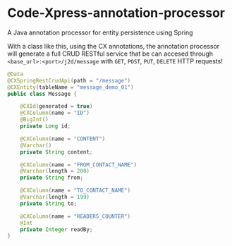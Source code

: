 # Code-Xpress-annotation-processor
A Java annotation processor for entity persistence using Spring

With a class like this, using the CX annotations, the annotation processor will generate a full CRUD RESTful service
that be can accesed through `<base_url>:<port>/j2d/message` with `GET`, `POST`, `PUT`, `DELETE` HTTP requests!

```java
@Data
@CXSpringRestCrudApi(path = "/message")
@CXEntity(tableName = "message_demo_01")
public class Message {

    @CXId(generated = true)
    @CXColumn(name = "ID")
    @BigInt()
    private Long id;

    @CXColumn(name = "CONTENT")
    @Varchar()
    private String content;

    @CXColumn(name = "FROM_CONTACT_NAME")
    @Varchar(length = 200)
    private String from;

    @CXColumn(name = "TO_CONTACT_NAME")
    @Varchar(length = 199)
    private String to;

    @CXColumn(name = "READERS_COUNTER")
    @Int
    private Integer readBy;
}

```
